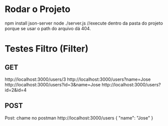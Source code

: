 # Rodar o Projeto
npm install json-server
node ./server.js  //execute dentro da pasta do projeto porque se usar o path do arquivo dá 404.


# Testes Filtro (Filter)
## GET
http://localhost:3000/users/3
http://localhost:3000/users?name=Jose
http://localhost:3000/users?id=3&name=Jose
http://localhost:3000/users?id=2&id=4


## POST
Post: chame no postman
http://localhost:3000/users
{
	"name": "Jose"
}